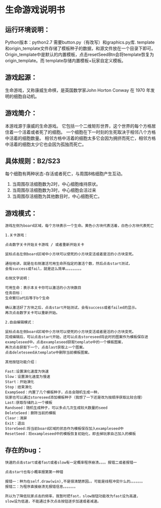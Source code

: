 # 生命游戏说明书 #
## 运行环境说明： ##

Python版本：python2.7
需要button.py（有改写）和graphics.py库.
template和origin_template文件存储了模板种子的数据，和源文件放在一个目录下即可。
Origin_template中是默认的内置模板，点击resetSeedBtn会将template恢复为
origin_template。而 template存储内置模板+玩家自定义模板。

## 游戏起源： ##

生命游戏，又称康威生命棋，是英国数学家John Horton Conway 在 1970 年发明的细胞自动机。

## 游戏简介： ##

本游戏源于康威的生命游戏。
它包括一个二维矩形世界，这个世界的每个方格居住着一个活着或者死了的细胞。
一个细胞在下一时刻的生死取决于相邻八个方格中活着的细胞数量。
相邻方格中活着的细胞太多它会因为拥挤而死亡，相邻方格中活着的细胞太少它也会因为孤独而死亡。

## 具体规则：B2/S23 ##

每个细胞有两种状态-存活或者死亡，与周围8格细胞产生互动。

1.	当周围存活细胞数为2时，中心细胞维持原状。	
2.	当周围存活细胞数为3时，中心细胞会活过来
3.	当周围存活细胞为其他数目时，中心细胞死亡。
## 游戏模式： ##

    游戏左侧为board区域，每个方块表示一个生命。黄色小方块代表活着，白色小方块代表死亡

	1.关卡游戏：

    点击数字关卡开始关卡游戏 / 或者重新开始关卡

	鼠标点击左侧board区域中小方块可以使死的小方块变活或者是活的小方块变死。

	通俗地讲，就是在右侧激活可用生命所指定的激活个数，然后点击start测试，
	会有success或fail，就是这么简单。。。。。。。。。

 	右侧文字说明： 

	可用生命：表示本关卡你可以激活的小方块数目
	任务目标：
	生命繁衍a代后等于b个生命

	确认激活好了方块之后，点击start开始测试，会有success或者failed的显示。
	再次点击数字关卡可以重新开始。

	2.自由编辑模式：

	鼠标点击左侧board区域中小方块可以使死的小方块变活或者是活的小方块变死。
	完成编辑后，可以点击start开始，还可以点击storeseed将此时的图案作为模板保存进
	exampleseed中。点击exampleseed获取template中的一个模板图案，
	再次点击获取下一个，点击last获取上一个图案。
	点击deleteseed从template中删除当前模板图案。

	其他按钮功能介绍：

	Fast:设置演化速度为快速
	Slow：设置演化速度为慢速
	Start：开始演化
	Stop：结束演化
	ExampSeed：内置了几个模板种子，点击会随机生成一种，
	玩家也可以通过storeseed添加模板种子（我想了一下还是改为按顺序获取比较合理）
	Last:获取存储的上一个模板
	Randseed：随机生成种子，可以多点几次生成较大数量的seed
	DeleteSeed：删除当前的模板
	Clear：清屏
	Exit：退出
	StoreSeed:将当前board区域的状态作为模板保存加入exampleseed中
	ResetSeed：将exampleseed中的模板恢复初始化，即去掉玩家自己加入的模板

## 存在的bug： ##

	快速的点击start或者fast或者slow有一定概率程序崩溃。。。。报错二或者报错一

	点击start也有小概率报第第一种错

	报错一：种为在self.draw(win),不是很清楚原因。。可能是线程冲突什么的。。。。。。。
	报错二：为程序直接崩溃无报错信息。。。。。。。
	
	所以为了降低玩家点击的频率，我暂时把fast，slow按钮功能改为fast设为高速，
	slow设为低速，不能通过多次点击按钮逐步加速或者减速。

